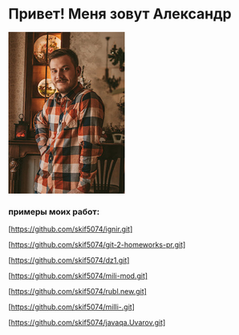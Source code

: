 # Привет! Меня зовут Александр
![Getting Started](./foto/IMG_0360.JPG)

### примеры моих работ:

[https://github.com/skif5074/ignir.git]

[https://github.com/skif5074/git-2-homeworks-pr.git]

[https://github.com/skif5074/dz1.git]

[https://github.com/skif5074/mili-mod.git]

[https://github.com/skif5074/rubl.new.git]

[https://github.com/skif5074/milli-.git]

[https://github.com/skif5074/javaqa.Uvarov.git]

